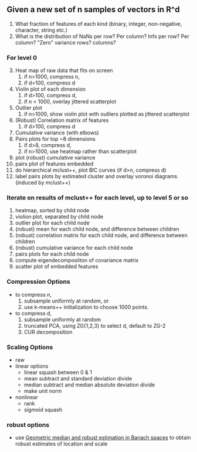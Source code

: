 ## Given a new set of n samples of vectors in R^d

1. What fraction of features of each kind (binary, integer, non-negative, character, string etc.)
2. What is the distribution of NaNs per row? Per column? Infs per row? Per column? "Zero" variance rows? columns?


### For level 0

3. Heat map of raw data that fits on screen 
    1. if n>1000, compress n, 
    1. if d>100, compress d
4. Violin plot of each dimension 
    1. if d>100, compress d, 
    1. if n < 1000, overlay jittered scatterplot
5. Outlier plot 
    1. if n>1000, show violin plot with outliers plotted as jittered scatterplot 
6. (Robust) Correlation matrix of features
    1. if d>100, compress d
7. Cumulative variance (with elbows)
8. Pairs plots for top ~8 dimensions 
    1. if d>8, compress d, 
    1. if n>1000, use heatmap rather than scatterplot
1. plot (robust) cumulative variance
1. pairs plot of features embedded
1. do hierarchical mclust++, plot BIC curves  (if d>n, compress d)
1. label pairs plots by estimated cluster and overlay voronoi diagrams (induced by mclust++)


### Iterate on results of mclust++ for each level, up to level 5 or so

1. heatmap, sorted by child node
2. violion plot, separated by child node
1. outlier plot for each child node
1. (robust) mean for each child node, and difference between children
1. (robust) correlation matrix for each child node, and difference between children
1. (robust) cumulative variance for each child node
1. pairs plots for each child node
1. compute eigendecomposiiton of covariance matrix
1. scatter plot of embedded features




### Compression Options

- to compress n, 
    1. subsample uniformly at random, or
    2. use k-means++ initialization to choose 1000 points. 
- to compress d, 
    1. subsample uniformly at random
    2. truncated PCA, using ZG{1,2,3} to select d, default to ZG-2 
    3. CUR decomposition

### Scaling Options

- raw
- linear options
    - linear squash between 0 & 1
    - mean subtract and standard deviation divide
    - median subtract and median absolute deviation divide
    - make unit norm
- nonlinear
    - rank
    - sigmoid squash
    
### robust options

- use [Geometric median and robust estimation in Banach spaces](http://projecteuclid.org/euclid.bj/1438777595) to obtain robust estimates of location and scale
